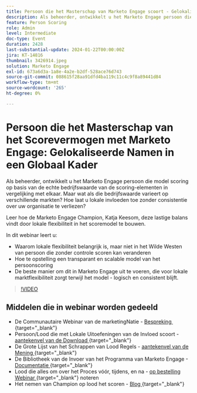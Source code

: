 ```yaml
---
title: Persoon die het Masterschap van Marketo Engage scoort - Gelokaliseerde Namen in een Globaal Kader
description: Als beheerder, ontwikkelt u het Marketo Engage persoon die model scoring op basis van de echte bedrijfswaarde van de scoring-elementen in vergelijking met elkaar. Maar wat als die bedrijfswaarde varieert op verschillende markten? Hoe laat u lokale invloeden toe zonder consistentie over uw organisatie te verliezen? Leer hoe u een balans vindt door lokale flexibiliteit op te nemen in het scoremodel.
feature: Person Scoring
role: Admin
level: Intermediate
doc-type: Event
duration: 2428
last-substantial-update: 2024-01-22T00:00:00Z
jira: KT-14816
thumbnail: 3426914.jpeg
solution: Marketo Engage
exl-id: 673a6d3a-1a8e-4a2e-b2df-528ace76d743
source-git-commit: 088615f28aa91dfd4ba119c11c4c9f8a89441d84
workflow-type: tm+mt
source-wordcount: '265'
ht-degree: 0%

---
```


# Persoon die het Masterschap van het Scorevermogen met Marketo Engage: Gelokaliseerde Namen in een Globaal Kader

Als beheerder, ontwikkelt u het Marketo Engage persoon die model scoring op basis van de echte bedrijfswaarde van de scoring-elementen in vergelijking met elkaar. Maar wat als die bedrijfswaarde varieert op verschillende markten? Hoe laat u lokale invloeden toe zonder consistentie over uw organisatie te verliezen?

Leer hoe de Marketo Engage Champion, Katja Keesom, deze lastige balans vindt door lokale flexibiliteit in het scoremodel te bouwen.

In dit webinar leert u:

* Waarom lokale flexibiliteit belangrijk is, maar niet in het Wilde Westen van persoon die zonder controle scoren kan veranderen
* Hoe te opstelling een transparant en scalable model van het persoonscoring
* De beste manier om dit in Marketo Engage uit te voeren, die voor lokale marktflexibiliteit zorgt terwijl het model - logisch en consistent blijft.

>[!VIDEO](https://video.tv.adobe.com/v/3457445/?learn=on&captions=dut)

## Middelen die in webinar worden gedeeld

* De Communautaire Webinar van de marketingNatie - [&#x200B; Bespreking &#x200B;](https://nation.marketo.com/t5/product-discussions/learn-from-your-peers-webinar-person-scoring-mastery-with/m-p/343084#M194864){target="_blank"}
* Persoon/Lood die met Lokale Uitoefeningen van de Invloed scoort - [&#x200B; aantekenvel van de Download &#x200B;](../../assets/marketo/build-scoring-model-and-local-flexibility-scoring-worksheet.docx){target="_blank"}
* De Grote Lijst van het Schrappen van Lood Regels - [&#x200B; aantekenvel van de Mening &#x200B;](https://go.marketo.com/rs/561-HYG-937/images/Marketo-Lead-Scoring.pdf){target="_blank"}
* De Bibliotheek van de Invoer van het Programma van Marketo Engage - [&#x200B; Documentatie &#x200B;](https://experienceleague.adobe.com/docs/marketo/using/product-docs/core-marketo-concepts/programs/program-library/program-import-library-overview.html?lang=nl-NL){target="_blank"}
* Lood die alles om over het Proces vóór, tijdens, en na - [&#x200B; op bestelling Webinar &#x200B;](https://business.adobe.com/nl/summit/2020/all-about-the-before-during-and-after-of-lead-scoring.html){target="_blank"} noteren
* Het nemen van Champion op lood het scoren - [&#x200B; Blog &#x200B;](https://nation.marketo.com/t5/product-blogs/marketo-success-series-lead-scoring/ba-p/309849){target="_blank"}
